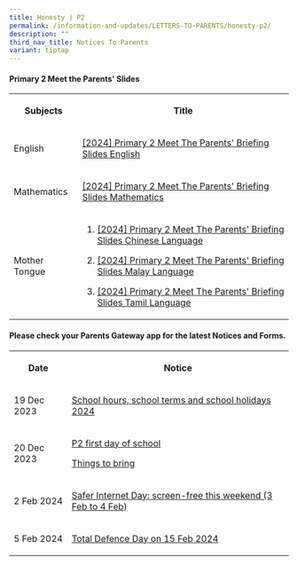 ```yaml
---
title: Honesty | P2
permalink: /information-and-updates/LETTERS-TO-PARENTS/honesty-p2/
description: ""
third_nav_title: Notices To Parents
variant: tiptap
---
```

<h4>Primary 2 Meet the Parents' Slides</h4>
<table>
<tbody>
<tr>
<th rowspan="1" colspan="1">
<p>Subjects</p>
</th>
<th rowspan="1" colspan="1">
<p>Title</p>
</th>
</tr>
<tr>
<td rowspan="1" colspan="1">
<p>English</p>
</td>
<td rowspan="1" colspan="1">
<p><a href="https://youtu.be/tEJsNu4AVWU" rel="noopener noreferrer nofollow" target="_blank">[2024] Primary 2 Meet The Parents' Briefing Slides English</a>
</p>
</td>
</tr>
<tr>
<td rowspan="1" colspan="1">
<p>Mathematics</p>
</td>
<td rowspan="1" colspan="1">
<p><a href="https://youtu.be/B1aiKueXEj0" rel="noopener noreferrer nofollow" target="_blank">[2024] Primary 2 Meet The Parents' Briefing Slides Mathematics </a>
</p>
</td>
</tr>
<tr>
<td rowspan="1" colspan="1">
<p>Mother Tongue</p>
</td>
<td rowspan="1" colspan="1">
<ol data-tight="true" class="tight">
<li>
<p><a href="https://youtu.be/MXADcRicF8s" rel="noopener noreferrer nofollow" target="_blank">[2024] Primary 2 Meet The Parents' Briefing Slides Chinese Language</a>
</p>
</li>
<li>
<p><a href="https://youtu.be/H1svY5ZomJY" rel="noopener noreferrer nofollow" target="_blank">[2024] Primary 2 Meet The Parents' Briefing Slides Malay Language</a>
</p>
</li>
<li>
<p><a href="https://youtu.be/aK38xzU46N8" rel="noopener noreferrer nofollow" target="_blank">[2024] Primary 2 Meet The Parents' Briefing Slides Tamil Language</a>
</p>
</li>
</ol>
</td>
</tr>
</tbody>
</table>
<p></p>
<h4>Please check your <strong>Parents Gateway</strong> app for the latest Notices and Forms.</h4>
<table>
<tbody>
<tr>
<th rowspan="1" colspan="1">
<p>Date</p>
</th>
<th rowspan="1" colspan="1">
<p>Notice</p>
</th>
</tr>
<tr>
<td rowspan="1" colspan="1">
<p>19 Dec 2023</p>
</td>
<td rowspan="1" colspan="1">
<p><a href="/files/Letter to parents/Term 1/001a_School_Hours__School_Terms_and_Holidays_for_2024.pdf" rel="noopener noreferrer nofollow" target="_blank">School hours, school terms and school holidays 2024</a>
</p>
</td>
</tr>
<tr>
<td rowspan="1" colspan="1">
<p>20 Dec 2023</p>
</td>
<td rowspan="1" colspan="1">
<p><a href="/files/Letter to parents/Term 1/003_For_P2_first_day_of_school.pdf" rel="noopener noreferrer nofollow" target="_blank">P2 first day of school</a>
</p>
<p><a href="/files/Letter to parents/Term 1/002a_P2_P6_Things_to_bring_2024.pdf" rel="noopener noreferrer nofollow" target="_blank">Things to bring</a>
</p>
</td>
</tr>
<tr>
<td rowspan="1" colspan="1">
<p>2 Feb 2024</p>
</td>
<td rowspan="1" colspan="1">
<p><a href="/files/Letter to parents/Term 1/036_Letter_to_parents_screen_free.pdf" rel="noopener noreferrer nofollow" target="_blank">Safer Internet Day: screen-free this weekend (3 Feb to 4 Feb)</a>
</p>
</td>
</tr>
<tr>
<td rowspan="1" colspan="1">
<p>5 Feb 2024</p>
</td>
<td rowspan="1" colspan="1">
<p><a href="/files/Letter to parents/Term 1/037_Total_Defence_Day_15_Feb_2024.pdf" rel="noopener noreferrer nofollow" target="_blank">Total Defence Day on 15 Feb 2024</a>
</p>
</td>
</tr>
</tbody>
</table>
<p></p>